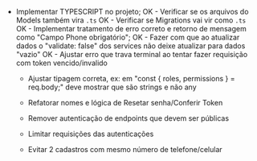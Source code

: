 * Implementar TYPESCRIPT no projeto;
  OK - Verificar se os arquivos do Models também vira `.ts`
  OK - Verificar se Migrations vai vir como `.ts`
  OK - Implementar tratamento de erro correto e retorno de mensagem como "Campo Phone obrigatório";
  OK - Fazer com que ao atualizar dados o "validate: false" dos services não deixe atualizar para dados "vazio"
  OK - Ajustar erro que trava terminal ao tentar fazer requisição com token vencido/invalido
  - Ajustar tipagem correta, ex: em "const { roles, permissions } = req.body;" deve mostrar que são strings e não any


  - Refatorar nomes e lógica de Resetar senha/Conferir Token
  - Remover autenticação de endpoints que devem ser públicas
  - Limitar requisições das autenticações
  - Evitar 2 cadastros com mesmo número de telefone/celular
  
